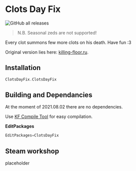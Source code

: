 # Clots Day Fix

![GitHub all releases](https://img.shields.io/github/downloads/InsultingPros/ClotsDayFix/total)

> N.B. Seasonal zeds are not supported!

Every clot summons few more clots on his death. Have fun :3

Original version lies here: [killing-floor.ru](https://killing-floor.ru/mutator/134-mutator-den-klotov.html).

## Installation

```cpp
ClotsDayFix.ClotsDayFix
```

## Building and Dependancies

At the moment of 2021.08.02 there are no dependencies.

Use [KF Compile Tool](https://github.com/InsultingPros/KFCompileTool) for easy compilation.

**EditPackages**

```cpp
EditPackages=ClotsDayFix
```

## Steam workshop

placeholder
